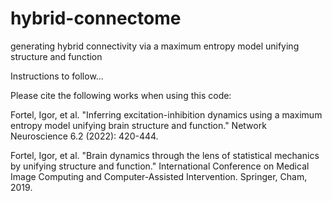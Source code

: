 # hybrid-connectome
generating hybrid connectivity via a maximum entropy model unifying structure and function

Instructions to follow...





Please cite the following works when using this code:

Fortel, Igor, et al. "Inferring excitation-inhibition dynamics using a maximum entropy model unifying brain structure and function." Network Neuroscience 6.2 (2022): 420-444.

Fortel, Igor, et al. "Brain dynamics through the lens of statistical mechanics by unifying structure and function." International Conference on Medical Image Computing and Computer-Assisted Intervention. Springer, Cham, 2019.
